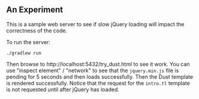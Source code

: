 An Experiment
-

This is a sample web server to see if slow jQuery loading will impact the correctness of the code.

To run the server:

    ./gradlew run

Then browse to http://localhost:5432/try_dust.html to see it work. You can use "inspect element" / "network" to see that the `jquery.min.js` file is pending for 5 seconds and then loads successfully. Then the Dust template is rendered successfully. Notice that the request for the `intro.tl` template is not requested until after jQuery has loaded.
